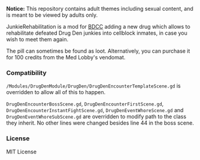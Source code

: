 **Notice:** This repository contains adult themes including sexual content, and is meant to be viewed by adults only.

JunkieRehabilitation is a mod for [BDCC](https://github.com/Alexofp/BDCC) adding a new drug which allows to rehabilitate defeated Drug Den junkies into cellblock inmates, in case you wish to meet them again.

The pill can sometimes be found as loot. Alternatively, you can purchase it for 100 credits from the Med Lobby's vendomat.

### Compatibility
`/Modules/DrugDenModule/DrugDen/DrugDenEncounterTemplateScene.gd` is overridden to allow all of this to happen.

`DrugDenEncounterBossScene.gd`, `DrugDenEncounterFirstScene.gd`, `DrugDenEncounterInstantFightScene.gd`, `DrugDenEventWhoreScene.gd` and `DrugDenEventWhoreSubScene.gd` are overridden to modify path to the class they inherit. No other lines were changed besides line 44 in the boss scene.

### License
MIT License